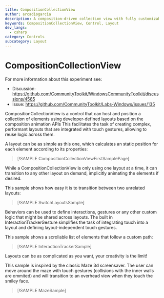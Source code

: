 ```yaml
---
title: CompositionCollectionView
author: arcadiogarcia
description: A composition-driven collection view with fully customizable look and behavior
keywords: CompositionCollectionView, Control, Layout
dev_langs:
  - csharp
category: Controls
subcategory: Layout
---
```


<!-- To know about all the available Markdown syntax, Check out https://docs.microsoft.com/contribute/markdown-reference -->
<!-- Ensure you remove all comments before submission, to ensure that there are no formatting issues when displaying this page.  -->
<!-- It is recommended to check how the Documentation will look in the sample app, before Merging a PR -->
<!-- **Note:** All links to other docs.microsoft.com pages should be relative without locale, i.e. for the one above would be /contribute/markdown-reference -->
<!-- Included images should be optimized for size and not include any Intellectual Property references. -->

# CompositionCollectionView

For more information about this experiment see:
- Discussion: https://github.com/CommunityToolkit/WindowsCommunityToolkit/discussions/4565
- Issue: https://github.com/CommunityToolkit/Labs-Windows/issues/135

CompositionCollectionView is a control that can host and position a collection of elements using developer-defined layouts based on the composition animation APIs
This facilitates the task of creating complex, performant layouts that are integrated with touch gestures, allowing to reuse logic across them.

A layout can be as simple as this one, which calculates an static position for each element according to its properties:

> [!SAMPLE CompositionCollectionViewFirstSamplePage]

While a CompositionCollectionView is only using one layout at a time, it can transition to any other layout on demand, implicitly animating the elements if desired.

This sample shows how easy it is to transition between two unrelated layouts:

> [!SAMPLE SwitchLayoutsSample]

Behaviors can be used to define interactions, gestures or any other custom logic that might be shared across layouts. The built in InteractionTrackerGesture simplifies the task of integrating touch into a layout and defining layout-independent touch gestures.

This sample shows a scrollable list of elements that follow a custom path:

> [!SAMPLE InteractionTrackerSample]

Layouts can be as complicated as you want, your creativity is the limit!

This sample is inspired by the classic Maze 3d screensaver. The user can move around the maze with touch gestures (collisions with the inner walls are ommited) and will transition to an overhead view when they touch the smiley face.

> [!SAMPLE MazeSample]
